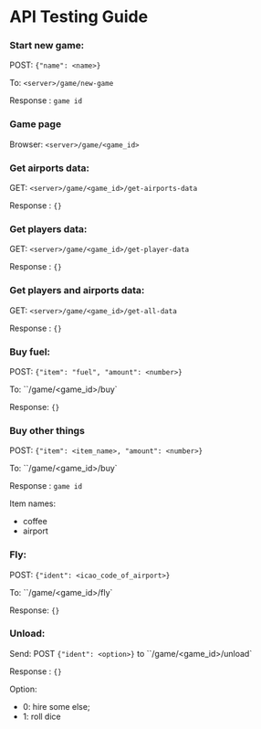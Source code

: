 # API Testing Guide

### Start new game:

POST: `{"name": <name>}` 

To:  `<server>/game/new-game`

Response : `game id`



### Game page

Browser: `<server>/game/<game_id>`



### Get airports data:

GET:  `<server>/game/<game_id>/get-airports-data`

Response : `{}`



### Get players data:

GET:  `<server>/game/<game_id>/get-player-data`

Response : `{}`



### Get players and airports data:

GET:  `<server>/game/<game_id>/get-all-data`

Response : `{}`



### Buy fuel:

POST: `{"item": "fuel", "amount": <number>}` 

To: ``<server>/game/<game_id>/buy`

Response: `{}`



### Buy other things

POST: `{"item": <item_name>, "amount": <number>}` 

To:  ``<server>/game/<game_id>/buy`

Response : `game id`

Item names: 

- coffee
- airport

### Fly:

POST: `{"ident": <icao_code_of_airport>}` 

To: ``<server>/game/<game_id>/fly`

Response: `{}`



### Unload:

Send: POST `{"ident": <option>}` to ``<server>/game/<game_id>/unload`

Response : `{}`

Option: 

- 0: hire some else; 
- 1: roll dice

